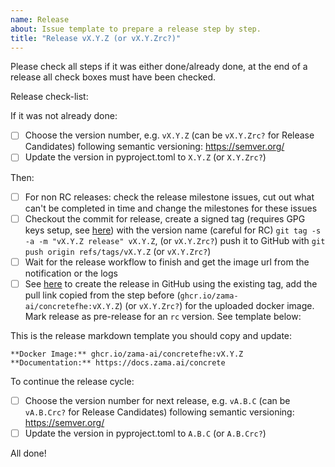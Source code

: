 ```yaml
---
name: Release
about: Issue template to prepare a release step by step.
title: "Release vX.Y.Z (or vX.Y.Zrc?)"
---
```

<!-- Make sure to set the proper version in the issue template -->
Please check all steps if it was either done/already done, at the end of a release all check boxes must have been checked.

Release check-list:
<!-- Note that some of these steps will be automated in the future -->
If it was not already done:
- [ ] Choose the version number, e.g. `vX.Y.Z` (can be `vX.Y.Zrc?` for Release Candidates) following semantic versioning: https://semver.org/
- [ ] Update the version in pyproject.toml to `X.Y.Z` (or `X.Y.Zrc?`)

Then:
- [ ] For non RC releases: check the release milestone issues, cut out what can't be completed in time and change the milestones for these issues
- [ ] Checkout the commit for release, create a signed tag (requires GPG keys setup, see [here](https://docs.github.com/en/github/authenticating-to-github/managing-commit-signature-verification)) with the version name (careful for RC) `git tag -s -a -m "vX.Y.Z release" vX.Y.Z`, (or `vX.Y.Zrc?`) push it to GitHub with `git push origin refs/tags/vX.Y.Z` (or `vX.Y.Zrc?`)
- [ ] Wait for the release workflow to finish and get the image url from the notification or the logs
- [ ] See [here](https://docs.github.com/en/github/administering-a-repository/releasing-projects-on-github/managing-releases-in-a-repository#creating-a-release) to create the release in GitHub using the existing tag, add the pull link copied from the step before \(`ghcr.io/zama-ai/concretefhe:vX.Y.Z`\) (or `vX.Y.Zrc?`) for the uploaded docker image. Mark release as pre-release for an `rc` version. See template below:

This is the release markdown template you should copy and update:
```
**Docker Image:** ghcr.io/zama-ai/concretefhe:vX.Y.Z
**Documentation:** https://docs.zama.ai/concrete
```

To continue the release cycle:
- [ ] Choose the version number for next release, e.g. `vA.B.C` (can be `vA.B.Crc?` for Release Candidates) following semantic versioning: https://semver.org/
- [ ] Update the version in pyproject.toml to `A.B.C` (or `A.B.Crc?`)

All done!
